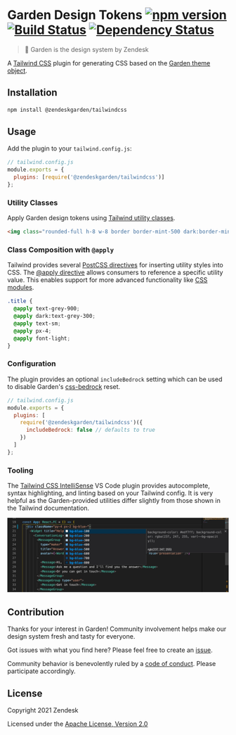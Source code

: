 # Garden Design Tokens [![npm version][npm version badge]][npm version link] [![Build Status][build status badge]][build status link] [![Dependency Status][dependency status badge]][dependency status link]<!-- markdownlint-disable -->

<!-- markdownlint-enable -->

[npm version badge]: https://flat.badgen.net/npm/v/@zendeskgarden/tailwindcss
[npm version link]: https://www.npmjs.com/package/@zendeskgarden/tailwindcss
[build status badge]: https://flat.badgen.net/circleci/github/zendeskgarden/tailwindcss/main?label=build
[build status link]: https://circleci.com/gh/zendeskgarden/tailwindcss/tree/main
[dependency status badge]: https://flat.badgen.net/david/dev/zendeskgarden/tailwindcss?label=dependencies
[dependency status link]: https://david-dm.org/zendeskgarden/tailwindcss?type=dev

> :seedling: Garden is the design system by Zendesk

A [Tailwind CSS](https://tailwindcss.com/) plugin for generating CSS based on the
[Garden theme object](https://garden.zendesk.com/components/theme-object).

## Installation

```sh
npm install @zendeskgarden/tailwindcss
```

## Usage

Add the plugin to your `tailwind.config.js`:

```js
// tailwind.config.js
module.exports = {
  plugins: [require('@zendeskgarden/tailwindcss')]
};
```

### Utility Classes

Apply Garden design tokens using
[Tailwind utility classes](https://tailwindcss.com/docs/utility-first).

```html
<img class="rounded-full h-8 w-8 border border-mint-500 dark:border-mint-400" src="avatar.png" alt="Avatar" />
```

### Class Composition with `@apply`

Tailwind provides several [PostCSS directives](https://tailwindcss.com/docs/functions-and-directives/)
for inserting utility styles into CSS. The [@apply directive](https://tailwindcss.com/docs/functions-and-directives/#apply)
allows consumers to reference a specific utility value. This enables support
for more advanced functionality like [CSS modules](https://github.com/css-modules/css-modules).

```css
.title {
  @apply text-grey-900;
  @apply dark:text-grey-300;
  @apply text-sm;
  @apply px-4;
  @apply font-light;
}
```

### Configuration

The plugin provides an optional `includeBedrock` setting which
can be used to disable Garden's [css-bedrock](https://github.com/zendeskgarden/css-components/tree/main/packages/bedrock#readme)
reset.

```js
// tailwind.config.js
module.exports = {
  plugins: [
    require('@zendeskgarden/tailwindcss')({
      includeBedrock: false // defaults to true
    })
  ]
};
```

### Tooling

The [Tailwind CSS IntelliSense](https://marketplace.visualstudio.com/items?itemName=bradlc.vscode-tailwindcss)
VS Code plugin provides autocomplete, syntax highlighting, and linting
based on your Tailwind config. It is very helpful as the Garden-provided
utilities differ slightly from those shown in the Tailwind documentation.

![Tailwind CSS IntelliSense plugin example](.github/tailwind-intellisense.jpg)

## Contribution

Thanks for your interest in Garden! Community involvement helps make our
design system fresh and tasty for everyone.

Got issues with what you find here? Please feel free to create an
[issue](https://github.com/zendeskgarden/tailwindcss/issues/new).

Community behavior is benevolently ruled by a [code of
conduct](.github/CODE_OF_CONDUCT.md). Please participate accordingly.

## License

Copyright 2021 Zendesk

Licensed under the [Apache License, Version 2.0](LICENSE.md)
